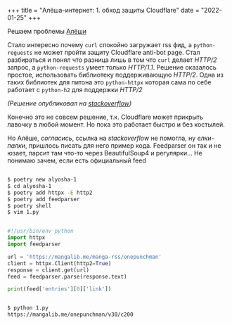 +++
title = "Алёша-интернет: 1. обход защиты Cloudflare"
date = "2022-01-25"
+++

Решаем проблемы [Алёши](https://twitch.tv/ucsm)

Стало интересно почему `curl` спокойно загружает rss фид, а `python-reguests` не может пройти защиту Cloudflare anti-bot page. Стал разбираться и понял что разница лишь в том что `curl` делает *HTTP/2* запрос, а `python-requests` умеет только *HTTP/1.1*.
Решение оказалось простое, использовать библиотеку поддерживающую *HTTP/2*. Одна из таких библиотек для питона это `python-httpx` которая сама по себе работает с `python-h2` для поддержки *HTTP/2*

*(Решение опубликовал на [stackoverflow](https://stackoverflow.com/questions/49087990/python-request-being-blocked-by-cloudflare/70706028#70706028))*

Конечно это не совсем решение, т.к. Cloudflare может прикрыть лавочку в любой момент. Но пока это работает быстро и без костылей.

Но Алёше, *согласись*, ссылка на *stackoverflow* не помогла, ну *елки-палки*, пришлось писать для него пример кода. Feedparser он так и не юзает, парсит там что-то через BeautifulSoup4 и регулярки... Не понимаю зачем, если есть официальный feed

```sh

$ poetry new alyosha-1
$ cd alyosha-1
$ poetry add httpx -E http2
$ poetry add feedparser
$ poetry shell
$ vim 1.py
```
```python

#!/usr/bin/env python
import httpx
import feedparser

url = 'https://mangalib.me/manga-rss/onepunchman'
client = httpx.Client(http2=True)
response = client.get(url)
feed = feedparser.parse(response.text)

print(feed['entries'][0]['link'])
```
```sh

$ python 1.py
https://mangalib.me/onepunchman/v30/c200
```
